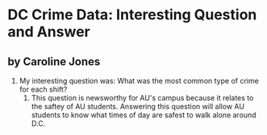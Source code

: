 # DC Crime Data: Interesting Question and Answer
## by Caroline Jones

1. My interesting question was: What was the most common type of crime for each shift?
    1. This question is newsworthy for AU's campus because it relates to the saftey of AU students. Answering this question will allow AU students to know what times of day are safest to walk alone around D.C.
